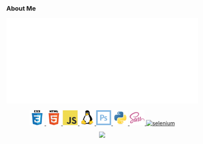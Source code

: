 ### About Me
<!-- Ignore "Followed by X users"
Would be great to add total commits including private
Fix comments on most used languages
Remove "1 Language"
Add an about me
Arch Manjaro macOS terminal atom-->
<!-- 
Work expands so as to fill the time available for its completion. -Parkinson's law
Env. Eng. 
Data Scientist
  (Eco)Toxicology
    Mathematical Modelling
      PBTK
      TK/TD

Projects: A website of my professional path. HTML5/CSS, self-hosted, Shiny, 1080p video,

Photography and video
pipeline for
Currently learning by practice: TYPO3 -->

<!-- Host in different account vercel to not have that in my public repos -->

<!-- If you're using "main" as default branch -->
![Metrics](https://github.com/gnxmanu/gnxmanu/blob/main/github-metrics.svg)


<!-- <h3 align="center">A passionate frontend developer from the World</h3> -->


<!-- <h3 align="left">Languages and Tools:</h3> -->
<p align="center"> <a href="https://www.w3schools.com/css/" target="_blank"> <img src="https://raw.githubusercontent.com/devicons/devicon/master/icons/css3/css3-original-wordmark.svg" alt="css3" width="40" height="40"/> </a> <a href="https://www.w3.org/html/" target="_blank"> <img src="https://raw.githubusercontent.com/devicons/devicon/master/icons/html5/html5-original-wordmark.svg" alt="html5" width="40" height="40"/> </a> <a href="https://developer.mozilla.org/en-US/docs/Web/JavaScript" target="_blank"> <img src="https://raw.githubusercontent.com/devicons/devicon/master/icons/javascript/javascript-original.svg" alt="javascript" width="40" height="40"/> </a> <a href="https://www.linux.org/" target="_blank"> <img src="https://raw.githubusercontent.com/devicons/devicon/master/icons/linux/linux-original.svg" alt="linux" width="40" height="40"/> </a> <a href="https://www.photoshop.com/en" target="_blank"> <img src="https://raw.githubusercontent.com/devicons/devicon/master/icons/photoshop/photoshop-line.svg" alt="photoshop" width="40" height="40"/> </a> <a href="https://www.python.org" target="_blank"> <img src="https://raw.githubusercontent.com/devicons/devicon/master/icons/python/python-original.svg" alt="python" width="40" height="40"/> </a> <a href="https://sass-lang.com" target="_blank"> <img src="https://raw.githubusercontent.com/devicons/devicon/master/icons/sass/sass-original.svg" alt="sass" width="40" height="40"/> </a> <a href="https://www.selenium.dev" target="_blank"> <img src="https://raw.githubusercontent.com/detain/svg-logos/780f25886640cef088af994181646db2f6b1a3f8/svg/selenium-logo.svg" alt="selenium" width="40" height="40"/> </a> </p>

<!-- <p><img align="center" src="https://github-readme-stats-pi-five-38.vercel.app/api/top-langs?username=gnxmanu&show_icons=true&locale=en&layout=compact" alt="gnxmanu" /></p> -->

<p align="center">
  <img src ="https://github-readme-stats-pi-five-38.vercel.app/api/top-langs/?username=gnxmanu&count_private=true&layout=compact&hide_border=true&theme=vue-dark&bg_color=00000000&langs_count=6">
</p>

<!--  [![Top Langs](https://github-readme-stats-pi-five-38.vercel.app/api/top-langs/?username=gnxmanu)](https://github.com/gnxmanu/github-readme-stats) -->
<!-- 
<p align="center">
  <img src ="https://github-readme-stats-pi-five-38.vercel.app/api/top-langs/?username=gnxmanu">
</p>

<p align="center">
  <img src ="https://github-readme-stats-pi-five-38.vercel.app/api/top-langs/?username=gnxmanu&count_private=true&layout=compact">
</p>

<p align="center">
  <img src ="https://github-readme-stats-pi-five-38.vercel.app/api/top-langs/?username=gnxmanu&count_private=false">
</p>
 -->
<!-- https://vercel.com/gnxmanu/github-readme-stats -->
